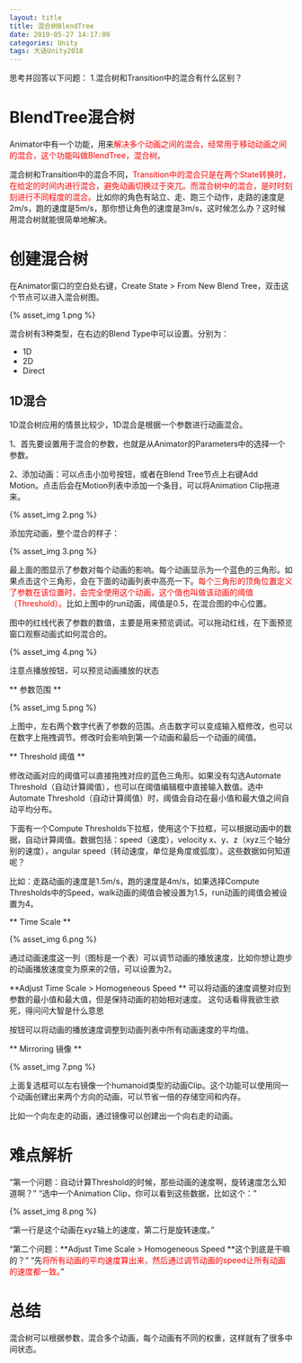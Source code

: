 ```yaml
---
layout: title
title: 混合树BlendTree
date: 2019-05-27 14:17:09
categories: Unity
tags: 大话Unity2018
---
```

思考并回答以下问题：
1.混合树和Transition中的混合有什么区别？

<!--more-->

# BlendTree混合树

Animator中有一个功能，用来<span style="color:red;">解决多个动画之间的混合，经常用于移动动画之间的混合，这个功能叫做BlendTree，混合树。</span>

混合树和Transition中的混合不同，<span style="color:red;">Transition中的混合只是在两个State转换时，在给定的时间内进行混合，避免动画切换过于突兀。而混合树中的混合，是时时刻刻进行不同程度的混合。</span>比如你的角色有站立、走、跑三个动作，走路的速度是2m/s，跑的速度是5m/s，那你想让角色的速度是3m/s，这时候怎么办？这时候用混合树就能很简单地解决。

# 创建混合树

在Animator窗口的空白处右键，Create State > From New Blend Tree，双击这个节点可以进入混合树图。

{% asset_img 1.png %} 

混合树有3种类型，在右边的Blend Type中可以设置。分别为：
* 1D
* 2D
* Direct

## 1D混合

1D混合树应用的情景比较少，1D混合是根据一个参数进行动画混合。

1、首先要设置用于混合的参数，也就是从Animator的Parameters中的选择一个参数。

2、添加动画：可以点击小加号按钮，或者在Blend Tree节点上右键Add Motion。点击后会在Motion列表中添加一个条目，可以将Animation Clip拖进来。

{% asset_img 2.png %} 

添加完动画，整个混合的样子：

{% asset_img 3.png %} 

最上面的图显示了参数对每个动画的影响。每个动画显示为一个蓝色的三角形。如果点击这个三角形，会在下面的动画列表中高亮一下。<span style="color:red;">每个三角形的顶角位置定义了参数在该位置时，会完全使用这个动画，这个值也叫做该动画的阈值（Threshold）。</span>比如上图中的run动画，阈值是0.5，在混合图的中心位置。

图中的红线代表了参数的数值，主要是用来预览调试。可以拖动红线，在下面预览窗口观察动画式如何混合的。

{% asset_img 4.png %}

注意点播放按钮，可以预览动画播放的状态

** 参数范围 **

{% asset_img 5.png %}

上图中，左右两个数字代表了参数的范围。点击数字可以变成输入框修改，也可以在数字上拖拽调节。修改时会影响到第一个动画和最后一个动画的阈值。

** Threshold 阈值 **

修改动画对应的阈值可以直接拖拽对应的蓝色三角形。如果没有勾选Automate Threshold（自动计算阈值），也可以在阈值编辑框中直接输入数值。选中Automate Threshold（自动计算阈值）时，阈值会自动在最小值和最大值之间自动平均分布。

下面有一个Compute Thresholds下拉框，使用这个下拉框，可以根据动画中的数据，自动计算阈值。数据包括：speed（速度），velocity x、y、z（xyz三个轴分别的速度），angular speed（转动速度，单位是角度或弧度）。这些数据如何知道呢？

比如：走路动画的速度是1.5m/s，跑的速度是4m/s，如果选择Compute Thresholds中的Speed，walk动画的阈值会被设置为1.5，run动画的阈值会被设置为4。

** Time Scale **

{% asset_img 6.png %}

通过动画速度这一列（图标是一个表）可以调节动画的播放速度，比如你想让跑步的动画播放速度变为原来的2倍，可以设置为2。

\*\*Adjust Time Scale > Homogeneous Speed \*\* 可以将动画的速度调整对应到参数的最小值和最大值，但是保持动画的初始相对速度。
这句话看得我欲生欲死，得问问大智是什么意思

按钮可以将动画的播放速度调整到动画列表中所有动画速度的平均值。

** Mirroring 镜像 **

{% asset_img 7.png %} 

上面复选框可以左右镜像一个humanoid类型的动画Clip。这个功能可以使用同一个动画创建出来两个方向的动画，可以节省一倍的存储空间和内存。

比如一个向左走的动画，通过镜像可以创建出一个向右走的动画。

# 难点解析

“第一个问题：自动计算Threshold的时候，那些动画的速度啊，旋转速度怎么知道啊？”
“选中一个Animation Clip，你可以看到这些数据，比如这个：”

{% asset_img 8.png %} 

“第一行是这个动画在xyz轴上的速度，第二行是旋转速度。”

“第二个问题：\*\*Adjust Time Scale > Homogeneous Speed \*\*这个到底是干嘛的？”
“先<span style="color:red;">将所有动画的平均速度算出来，然后通过调节动画的speed让所有动画的速度都一致。</span>”


# 总结

混合树可以根据参数，混合多个动画，每个动画有不同的权重，这样就有了很多中间状态。